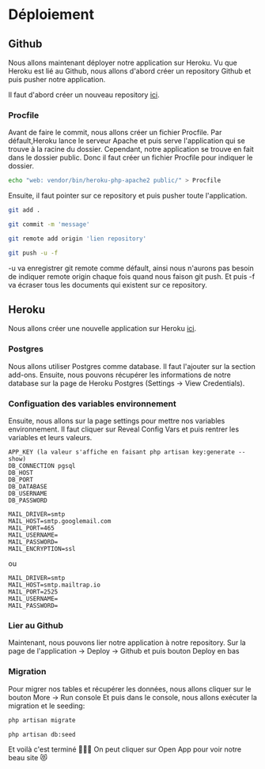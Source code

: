 # Déploiement

## Github
Nous allons maintenant déployer notre application sur Heroku. Vu que Heroku est lié au Github, nous allons d'abord créer un repository Github et puis pusher notre application. 

Il faut d'abord créer un nouveau repository [ici](https://github.com/new).

### Procfile
Avant de faire le commit, nous allons créer un fichier Procfile. Par défault,Heroku lance le serveur Apache et puis serve l'application qui se trouve à la racine du dossier. Cependant, notre application se trouve en fait dans le dossier public. Donc il faut créer un fichier Procfile pour indiquer le dossier.

```bash
echo "web: vendor/bin/heroku-php-apache2 public/" > Procfile
```

Ensuite, il faut pointer sur ce repository et puis pusher toute l'application.
```bash 
git add .
```
```bash
git commit -m 'message'
```
```bash
git remote add origin 'lien repository'
```
```bash 
git push -u -f
```
-u va enregistrer git remote comme défault, ainsi nous n'aurons pas besoin de indiquer remote origin chaque fois quand nous faison git push. Et puis -f va écraser tous les documents qui existent sur ce repository.

## Heroku

Nous allons créer une nouvelle application sur Heroku [ici](https://dashboard.heroku.com/apps). 

### Postgres
Nous allons utiliser Postgres comme database. Il faut l'ajouter sur la section add-ons. Ensuite, nous pouvons récupérer les informations de notre database sur la page de Heroku Postgres (Settings -> View Credentials).

### Configuation des variables environnement
Ensuite, nous allons sur la page settings pour mettre nos variables environnement. Il faut cliquer sur Reveal Config Vars et puis rentrer les variables et leurs valeurs.

```
APP_KEY (la valeur s'affiche en faisant php artisan key:generate --show)
DB_CONNECTION pgsql
DB_HOST
DB_PORT
DB_DATABASE
DB_USERNAME
DB_PASSWORD
```
```
MAIL_DRIVER=smtp
MAIL_HOST=smtp.googlemail.com
MAIL_PORT=465
MAIL_USERNAME=
MAIL_PASSWORD=
MAIL_ENCRYPTION=ssl
```
ou 
```
MAIL_DRIVER=smtp
MAIL_HOST=smtp.mailtrap.io
MAIL_PORT=2525
MAIL_USERNAME=
MAIL_PASSWORD=
```

### Lier au Github
Maintenant, nous pouvons lier notre application à notre repository. 
Sur la page de l'application -> Deploy -> Github et puis bouton Deploy en bas

### Migration 
Pour migrer nos tables et récupérer les données, nous allons cliquer sur le bouton More -> Run console
Et puis dans le console, nous allons exécuter la migration et le seeding:
```bash
php artisan migrate
```
```bash 
php artisan db:seed
```

Et voilà c'est terminé :tada::tada::tada: On peut cliquer sur Open App pour voir notre beau site :heart_eyes_cat:

